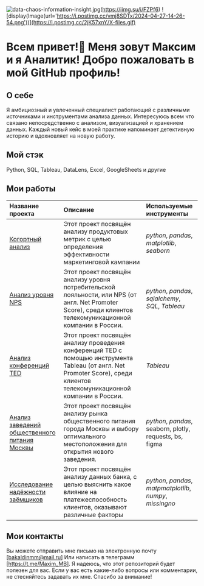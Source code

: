 ![data-chaos-information-insight.jpg](https://s.iimg.su/s/10/GgT1wgg5v3wjrwk8DLLMRKHLitj3itlO2sh5SUOk.jpg)(https://iimg.su/i/FZPf6)
![display(Image(url='https://i.postimg.cc/vmj8SDTx/2024-04-27-14-26-54.png'))](https://i.postimg.cc/2jK57xnY/X-files.gif)
# Всем привет!👋 Меня зовут Максим и я Аналитик! Добро пожаловать в мой GitHub профиль!

## О себе
Я амбициозный и увлеченный специалист работающий с различными источниками и инструментами анализа данных. Интересуюсь всем что связано непосредственно с анализом, визуализацией и хранением данных. Каждый новый кейс в моей практике напоминает детективную историю и вдохновляет на новую работу.

## Мой стэк
Python, SQL, Tableau, DataLens, Excel, GoogleSheets и другие

## Мои работы

| Название проекта | Описание | Используемые инструменты | 
| :---------------------- | :---------------------- | :---------------------- |
| [Когортный анализ](product) | Этот проект посвящён анализу продуктовых метрик с целью определения эффективности маркетинговой кампании| *python*, *pandas*, *matplotlib*, *seaborn*|
| [Анализ уровня NPS](net_promoter_score) | Этот проект посвящён анализу уровня потребительской лояльности, или NPS (от англ. Net Promoter Score), среди клиентов телекомуникационной компании в России. | *python*, *pandas*, *sqlalchemy*, *SQL*, *Tableau*|
| [Анализ конференций TED](ted) | Этот проект посвящён анализу проведения конференций TED с помощью инструмента  Tableau (от англ. Net Promoter Score), среди клиентов телекомуникационной компании в России. |*Tableau*|
| [Анализ заведений общественного питания Москвы ](moscow_places) | Этот проект посвящён анализу рынка общественного питания города Москвы и выбору оптимального местоположения для открытия нового заведения. | *python*, *pandas*, seaborn, plotly, requests, bs, figma|
| [Исследование надёжности заёмщиков](reliability_of_borrowers) | Этот проект посвящён анализу данных банка, с целью выяснить какое влияние на платежеспособность клиентов, оказывают  различные факторы | *python*, *pandas*, *matpmatplotlib*, *numpy*, *missingno*|

## Мои контакты

Вы можете отправить мне письмо на электронную почту [bakaldinmm@mail.ru]
Или написать в телеграмм [https://t.me/Maxim_MB].
Я надеюсь, что этот репозиторий будет полезен для вас. Если у вас есть какие-либо вопросы или комментарии, не стесняйтесь задавать их мне.
Спасибо за внимание!
